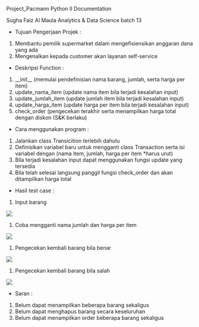 Project\_Pacmann Python II Documentation

Sugha Faiz Al Maula Analytics & Data Science batch 13

- Tujuan Pengerjaan Projek :
1. Membantu pemilik supermarket dalam mengefisiensikan anggaran dana yang ada
1. Mengenalkan kepada customer akan layanan self-service
- Deskripsi Function :
1. \_\_init\_\_ (memulai pendefinisian nama barang, jumlah, serta harga per item)
1. update\_nama\_item (update nama item bila terjadi kesalahan input)
1. update\_jumlah\_item (update jumlah item bila terjadi kesalahan input)
1. update\_harga\_item (update harga per item bila terjadi kesalahan input)
1. check\_order (pengecekan terakhir serta menampilkan harga total dengan diskon (S&K berlaku)
- Cara menggunakan program :
1. Jalankan class Transicition terlebih dahulu
1. Definisikan variabel baru untuk mengganti class Transaction serta isi variabel dengan (nama item, jumlah, harga per item \*harus urut)
1. Bila terjadi kesalahan input dapat menggunakan fungsi update yang tersedia
1. Bila telah selesai langsung panggil fungsi check\_order dan akan ditampilkan harga total
- Hasil test case :
1. Input barang

![](Aspose.Words.55ecb3a4-a870-47d9-bd6b-354f4d29fa2a.001.png)

1. Coba mengganti nama jumlah dan harga per item

![](Aspose.Words.55ecb3a4-a870-47d9-bd6b-354f4d29fa2a.002.png)

1. Pengecekan kembali barang bila benar

![](Aspose.Words.55ecb3a4-a870-47d9-bd6b-354f4d29fa2a.003.png)

1. Pengecekan kembali barang bila salah

![](Aspose.Words.55ecb3a4-a870-47d9-bd6b-354f4d29fa2a.004.png)

- Saran :
1. Belum dapat menampilkan beberapa barang sekaligus
1. Belum dapat menghapus barang secara keseluruhan
1. Belum dapat menampilkan order beberapa barang sekaligus
